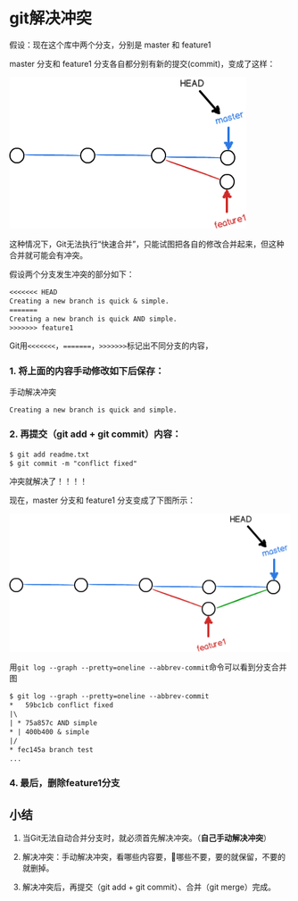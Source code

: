# git解决冲突

假设：现在这个库中两个分支，分别是 master 和 feature1

master 分支和 feature1 分支各自都分别有新的提交(commit)，变成了这样：

![解决冲突](images/解决冲突.png)

这种情况下，Git无法执行“快速合并”，只能试图把各自的修改合并起来，但这种合并就可能会有冲突。

假设两个分支发生冲突的部分如下：

```
<<<<<<< HEAD
Creating a new branch is quick & simple.
=======
Creating a new branch is quick AND simple.
>>>>>>> feature1
```

Git用`<<<<<<<`，`=======`，`>>>>>>>`标记出不同分支的内容，

### 1. 将上面的内容手动修改如下后保存：

手动解决冲突

```
Creating a new branch is quick and simple.
```

### 2. 再提交（git add + git commit）内容：

```
$ git add readme.txt
$ git commit -m "conflict fixed"
```

冲突就解决了！！！！

现在，master 分支和 feature1 分支变成了下图所示：

![解决冲突](images/解决冲突1.png)

用`git log --graph --pretty=oneline --abbrev-commit`命令可以看到分支合并图

```
$ git log --graph --pretty=oneline --abbrev-commit
*   59bc1cb conflict fixed
|\
| * 75a857c AND simple
* | 400b400 & simple
|/
* fec145a branch test
...
```

### 4. 最后，删除feature1分支

## 小结

1. 当Git无法自动合并分支时，就必须首先解决冲突。（**自己手动解决冲突**）

1. 解决冲突：手动解决冲突，看哪些内容要，哪些不要，要的就保留，不要的就删掉。

1. 解决冲突后，再提交（git add + git commit）、合并（git merge）完成。
